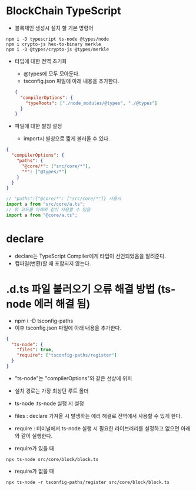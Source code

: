 # BlockChain TypeScript

- 블록체인 생성시 설치 할 기본 명령어

```터미널
npm i -D typescript ts-node @types/node
npm i crypto-js hex-to-binary merkle
npm i -D @types/crypto-js @types/merkle
```

- 타입에 대한 전역 초기화

  - @types에 모두 모아둔다.
  - tsconfig.json 파일에 아래 내용을 추가한다.

  ```json
  {
    "compilerOptions": {
      "typeRoots": ["./node_modules/@types", "./@types"]
    }
  }
  ```

- 파일에 대한 별칭 설정
  - import시 별칭으로 짧게 불러올 수 있다.

```json
{
  "compilerOptions": {
    "paths": {
      "@core/*": ["src/core/*"],
      "*": ["@types/*"]
    }
  }
}
```

```js
// "paths":{"@core/*": ["src/core/*"]} 사용시
import a from "src/core/a.ts";
// 위 코드를 아래와 같이 사용할 수 있음
import a from "@core/a.ts";
```

# declare

- declare는 TypeScript Compiler에게 타입이 선언되었음을 알려준다.
- 컴파일(변환)할 때 포함되지 않는다.

# .d.ts 파일 불러오기 오류 해결 방법 (ts-node 에러 해결 됨)

- npm i -D tsconfig-paths
- 이후 tsconfig.json 파일에 아래 내용을 추가한다.

```json
{
  "ts-node": {
    "files": true,
    "require": ["tsconfig-paths/register"]
  }
}
```

- "ts-node"는 "compilerOptions"와 같은 선상에 위치

- 설치 경로는 가장 최상단 루트 폴더

- ts-node :ts-node 실행 시 설정
- files : declare 가져올 시 발생하는 에러 해결로 전역에서 사용할 수 있게 한다.
- require : 터미널에서 ts-node 실행 시 필요한 라이브러리를 설정하고 없으면 아래와 같이 실행한다.

- require가 있을 때

```터미널
npx ts-node src/core/block/block.ts
```

- require가 없을 때

```터미널
npx ts-node -r tsconfig-paths/register src/core/block/block.ts
```
